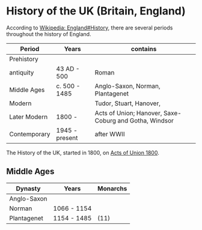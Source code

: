 # History of the UK (Britain, England)

According to [Wikipedia: England#History](https://en.wikipedia.org/wiki/England#History), there are several periods throughout the history of England.


Period|Years|contains
--|--|--
Prehistory|
antiquity|43 AD - 500|Roman
Middle Ages|c. 500 - 1485|Anglo-Saxon, Norman, Plantagenet
Modern||Tudor, Stuart, Hanover, 
Later Modern|1800 - |Acts of Union; Hanover, Saxe-Coburg and Gotha, Windsor
Contemporary|1945 - present|after WWII


The History of the UK, started in 1800, on [Acts of Union 1800](https://en.wikipedia.org/wiki/Acts_of_Union_1800).


## Middle Ages

Dynasty|Years|Monarchs
--|--|--
Anglo-Saxon|
Norman|1066 - 1154|
Plantagenet|1154 - 1485|(11)

